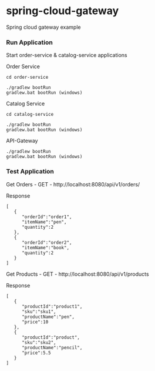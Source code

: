 # spring-cloud-gateway
Spring cloud gateway example

### Run Application 
Start order-service & catalog-service applications

Order Service
```
cd order-service

./gradlew bootRun
gradlew.bat bootRun (windows)
```

Catalog Service
```
cd catalog-service

./gradlew bootRun
gradlew.bat bootRun (windows)
```

API-Gateway
```
./gradlew bootRun
gradlew.bat bootRun (windows)

```

### Test Application 
Get Orders - GET - http://localhost:8080/api/v1/orders/  

Response
```
[
   {
      "orderId":"order1",
      "itemName":"pen",
      "quantity":2
   },
   {
      "orderId":"order2",
      "itemName":"book",
      "quantity":2
   }
]
```
Get Products - GET - http://localhost:8080/api/v1/products  

Response
```
[
   {
      "productId":"product1",
      "sku":"sku1",
      "productName":"pen",
      "price":10
   },
   {
      "productId":"product",
      "sku":"sku2",
      "productName":"pencil",
      "price":5.5
   }
]
```

